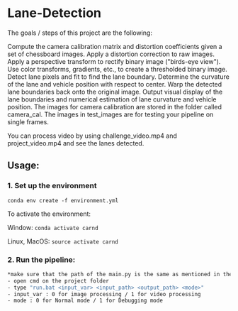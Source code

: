 # Lane-Detection

The goals / steps of this project are the following:

Compute the camera calibration matrix and distortion coefficients given a set of chessboard images.
Apply a distortion correction to raw images.
Apply a perspective transform to rectify binary image ("birds-eye view").
Use color transforms, gradients, etc., to create a thresholded binary image.
Detect lane pixels and fit to find the lane boundary.
Determine the curvature of the lane and vehicle position with respect to center.
Warp the detected lane boundaries back onto the original image.
Output visual display of the lane boundaries and numerical estimation of lane curvature and vehicle position.
The images for camera calibration are stored in the folder called camera_cal. The images in test_images are for testing your pipeline on single frames.

You can process video by using challenge_video.mp4 and project_video.mp4 and see the lanes detected.


## Usage:

### 1. Set up the environment 
`conda env create -f environment.yml`

To activate the environment:

Window: `conda activate carnd`

Linux, MacOS: `source activate carnd`

### 2. Run the pipeline:

```bash
*make sure that the path of the main.py is the same as mentioned in the batch file
- open cmd on the project folder 
- type "run.bat <input_var> <input_path> <output_path> <mode>"
- input_var : 0 for image processing / 1 for video processing
- mode : 0 for Normal mode / 1 for Debugging mode
  
```
